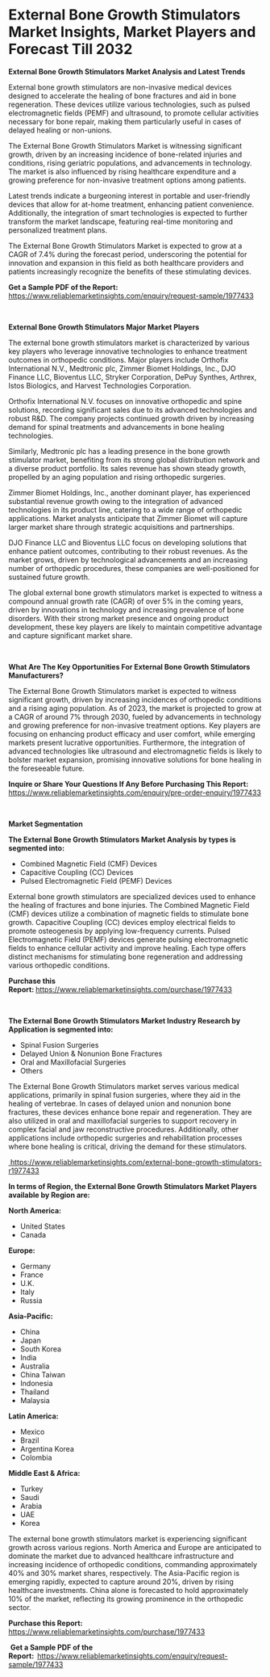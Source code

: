 <p><h1>External Bone Growth Stimulators Market Insights, Market Players and Forecast Till 2032</h1></p><p><strong>External Bone Growth Stimulators Market Analysis and Latest Trends</strong></p>
<p><p>External bone growth stimulators are non-invasive medical devices designed to accelerate the healing of bone fractures and aid in bone regeneration. These devices utilize various technologies, such as pulsed electromagnetic fields (PEMF) and ultrasound, to promote cellular activities necessary for bone repair, making them particularly useful in cases of delayed healing or non-unions. </p><p>The External Bone Growth Stimulators Market is witnessing significant growth, driven by an increasing incidence of bone-related injuries and conditions, rising geriatric populations, and advancements in technology. The market is also influenced by rising healthcare expenditure and a growing preference for non-invasive treatment options among patients. </p><p>Latest trends indicate a burgeoning interest in portable and user-friendly devices that allow for at-home treatment, enhancing patient convenience. Additionally, the integration of smart technologies is expected to further transform the market landscape, featuring real-time monitoring and personalized treatment plans. </p><p>The External Bone Growth Stimulators Market is expected to grow at a CAGR of 7.4% during the forecast period, underscoring the potential for innovation and expansion in this field as both healthcare providers and patients increasingly recognize the benefits of these stimulating devices.</p></p>
<p><strong>Get a Sample PDF of the Report:&nbsp;</strong> <a href="https://www.reliablemarketinsights.com/enquiry/request-sample/1977433?utm_campaign=3121&utm_medium=2&utm_source=Github&utm_content=ia&utm_term=13042025&utm_id=external-bone-growth-stimulators">https://www.reliablemarketinsights.com/enquiry/request-sample/1977433</a></p>
<p>&nbsp;</p>
<p><strong>External Bone Growth Stimulators Major Market Players</strong></p>
<p><p>The external bone growth stimulators market is characterized by various key players who leverage innovative technologies to enhance treatment outcomes in orthopedic conditions. Major players include Orthofix International N.V., Medtronic plc, Zimmer Biomet Holdings, Inc., DJO Finance LLC, Bioventus LLC, Stryker Corporation, DePuy Synthes, Arthrex, Istos Biologics, and Harvest Technologies Corporation. </p><p>Orthofix International N.V. focuses on innovative orthopedic and spine solutions, recording significant sales due to its advanced technologies and robust R&D. The company projects continued growth driven by increasing demand for spinal treatments and advancements in bone healing technologies.</p><p>Similarly, Medtronic plc has a leading presence in the bone growth stimulator market, benefiting from its strong global distribution network and a diverse product portfolio. Its sales revenue has shown steady growth, propelled by an aging population and rising orthopedic surgeries.</p><p>Zimmer Biomet Holdings, Inc., another dominant player, has experienced substantial revenue growth owing to the integration of advanced technologies in its product line, catering to a wide range of orthopedic applications. Market analysts anticipate that Zimmer Biomet will capture larger market share through strategic acquisitions and partnerships.</p><p>DJO Finance LLC and Bioventus LLC focus on developing solutions that enhance patient outcomes, contributing to their robust revenues. As the market grows, driven by technological advancements and an increasing number of orthopedic procedures, these companies are well-positioned for sustained future growth.</p><p>The global external bone growth stimulators market is expected to witness a compound annual growth rate (CAGR) of over 5% in the coming years, driven by innovations in technology and increasing prevalence of bone disorders. With their strong market presence and ongoing product development, these key players are likely to maintain competitive advantage and capture significant market share.</p></p>
<p>&nbsp;</p>
<p><strong>What Are The Key Opportunities For External Bone Growth Stimulators Manufacturers?</strong></p>
<p><p>The External Bone Growth Stimulators market is expected to witness significant growth, driven by increasing incidences of orthopedic conditions and a rising aging population. As of 2023, the market is projected to grow at a CAGR of around 7% through 2030, fueled by advancements in technology and growing preference for non-invasive treatment options. Key players are focusing on enhancing product efficacy and user comfort, while emerging markets present lucrative opportunities. Furthermore, the integration of advanced technologies like ultrasound and electromagnetic fields is likely to bolster market expansion, promising innovative solutions for bone healing in the foreseeable future.</p></p>
<p><strong>Inquire or Share Your Questions If Any Before Purchasing This Report:</strong> <a href="https://www.reliablemarketinsights.com/enquiry/pre-order-enquiry/1977433?utm_campaign=3121&utm_medium=2&utm_source=Github&utm_content=ia&utm_term=13042025&utm_id=external-bone-growth-stimulators">https://www.reliablemarketinsights.com/enquiry/pre-order-enquiry/1977433</a></p>
<p>&nbsp;</p>
<p><strong>Market Segmentation</strong></p>
<p><strong>The External Bone Growth Stimulators Market Analysis by types is segmented into:</strong></p>
<p><ul><li>Combined Magnetic Field (CMF) Devices</li><li>Capacitive Coupling (CC) Devices</li><li>Pulsed Electromagnetic Field (PEMF) Devices</li></ul></p>
<p><p>External bone growth stimulators are specialized devices used to enhance the healing of fractures and bone injuries. The Combined Magnetic Field (CMF) devices utilize a combination of magnetic fields to stimulate bone growth. Capacitive Coupling (CC) devices employ electrical fields to promote osteogenesis by applying low-frequency currents. Pulsed Electromagnetic Field (PEMF) devices generate pulsing electromagnetic fields to enhance cellular activity and improve healing. Each type offers distinct mechanisms for stimulating bone regeneration and addressing various orthopedic conditions.</p></p>
<p><strong>Purchase this Report:&nbsp;</strong><a href="https://www.reliablemarketinsights.com/purchase/1977433?utm_campaign=3121&utm_medium=2&utm_source=Github&utm_content=ia&utm_term=13042025&utm_id=external-bone-growth-stimulators">https://www.reliablemarketinsights.com/purchase/1977433</a></p>
<p>&nbsp;</p>
<p><strong>The External Bone Growth Stimulators Market Industry Research by Application is segmented into:</strong></p>
<p><ul><li>Spinal Fusion Surgeries</li><li>Delayed Union & Nonunion Bone Fractures</li><li>Oral and Maxillofacial Surgeries</li><li>Others</li></ul></p>
<p><p>The External Bone Growth Stimulators market serves various medical applications, primarily in spinal fusion surgeries, where they aid in the healing of vertebrae. In cases of delayed union and nonunion bone fractures, these devices enhance bone repair and regeneration. They are also utilized in oral and maxillofacial surgeries to support recovery in complex facial and jaw reconstructive procedures. Additionally, other applications include orthopedic surgeries and rehabilitation processes where bone healing is critical, driving the demand for these stimulators.</p></p>
<p><a href="https://www.reliablemarketinsights.com/external-bone-growth-stimulators-r1977433?utm_campaign=3121&utm_medium=2&utm_source=Github&utm_content=ia&utm_term=13042025&utm_id=external-bone-growth-stimulators">&nbsp;https://www.reliablemarketinsights.com/external-bone-growth-stimulators-r1977433</a></p>
<p><strong>In terms of Region, the External Bone Growth Stimulators Market Players available by Region are:</strong></p>
<p>
    <p> <strong> North America: </strong>
        <ul>
            <li>United States</li>
            <li>Canada</li>
        </ul>
        </p> 
    <p> <strong> Europe: </strong>
        <ul>
            <li>Germany</li>
            <li>France</li>
            <li>U.K.</li>
            <li>Italy</li>
            <li>Russia</li>
        </ul>
        </p> 
    <p> <strong> Asia-Pacific: </strong>
        <ul>
            <li>China</li>
            <li>Japan</li>
            <li>South Korea</li>
            <li>India</li>
            <li>Australia</li>
            <li>China Taiwan</li>
            <li>Indonesia</li>
            <li>Thailand</li>
            <li>Malaysia</li>
        </ul>
        </p> 
    <p> <strong> Latin America: </strong>
        <ul>
            <li>Mexico</li>
            <li>Brazil</li>
            <li>Argentina Korea</li>
            <li>Colombia</li>
        </ul>
        </p> 
    <p> <strong> Middle East & Africa: </strong>
        <ul>
            <li>Turkey</li>
            <li>Saudi</li>
            <li>Arabia</li>
            <li>UAE</li>
            <li>Korea</li>
        </ul>
    </p>
    </p>
<p><p>The external bone growth stimulators market is experiencing significant growth across various regions. North America and Europe are anticipated to dominate the market due to advanced healthcare infrastructure and increasing incidence of orthopedic conditions, commanding approximately 40% and 30% market shares, respectively. The Asia-Pacific region is emerging rapidly, expected to capture around 20%, driven by rising healthcare investments. China alone is forecasted to hold approximately 10% of the market, reflecting its growing prominence in the orthopedic sector.</p></p>
<p><strong>Purchase this Report: </strong><a href="https://www.reliablemarketinsights.com/purchase/1977433?utm_campaign=3121&utm_medium=2&utm_source=Github&utm_content=ia&utm_term=13042025&utm_id=external-bone-growth-stimulators">https://www.reliablemarketinsights.com/purchase/1977433</a></p>
<p>&nbsp;<strong>Get a Sample PDF of the Report:&nbsp;&nbsp;</strong><a href="https://www.reliablemarketinsights.com/enquiry/request-sample/1977433?utm_campaign=3121&utm_medium=2&utm_source=Github&utm_content=ia&utm_term=13042025&utm_id=external-bone-growth-stimulators">https://www.reliablemarketinsights.com/enquiry/request-sample/1977433</a></p>
<p><strong></strong></p>
<p><p></p><p></p><p></p></p>